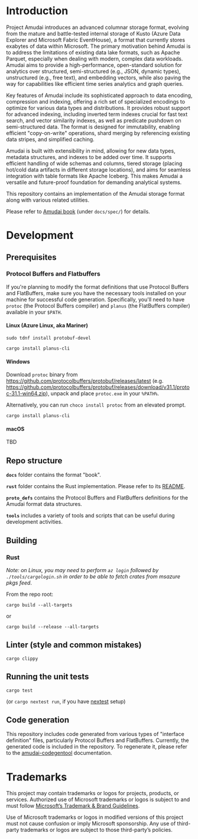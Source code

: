 # Introduction

Project Amudai introduces an advanced columnar storage format, evolving from the mature and battle-tested internal storage of Kusto (Azure Data Explorer and Microsoft Fabric EventHouse), a format that currently stores exabytes of data within Microsoft. The primary motivation behind Amudai is to address the limitations of existing data lake formats, such as Apache Parquet, especially when dealing with modern, complex data workloads. Amudai aims to provide a high-performance, open-standard solution for analytics over structured, semi-structured (e.g., JSON, dynamic types), unstructured (e.g., free text), and embedding vectors, while also paving the way for capabilities like efficient time series analytics and graph queries.

Key features of Amudai include its sophisticated approach to data encoding, compression and indexing, offering a rich set of specialized encodings to optimize for various data types and distributions. It provides robust support for advanced indexing, including inverted term indexes crucial for fast text search, and vector similarity indexes, as well as predicate pushdown on semi-structured data. The format is designed for immutability, enabling efficient "copy-on-write" operations, shard merging by referencing existing data stripes, and simplified caching.

Amudai is built with extensibility in mind, allowing for new data types, metadata structures, and indexes to be added over time. It supports efficient handling of wide schemas and columns, tiered storage (placing hot/cold data artifacts in different storage locations), and aims for seamless integration with table formats like Apache Iceberg. This makes Amudai a versatile and future-proof foundation for demanding analytical systems.

This repository contains an implementation of the Amudai storage format along with various related utilities.

Please refer to [Amudai book](./docs/spec/) (under `docs/spec/`) for details.

# Development

## Prerequisites

### Protocol Buffers and Flatbuffers

If you're planning to modify the format definitions that use Protocol Buffers and FlatBuffers, make sure you have the necessary tools installed on your machine for successful code generation. Specifically, you'll need to have `protoc` (the Protocol Buffers compiler) and `planus` (the FlatBuffers compiler) available in your `$PATH`.

#### Linux (Azure Linux, aka Mariner)

```
sudo tdnf install protobuf-devel

cargo install planus-cli

```

#### Windows

Download `protoc` binary from https://github.com/protocolbuffers/protobuf/releases/latest (e.g. https://github.com/protocolbuffers/protobuf/releases/download/v31.1/protoc-31.1-win64.zip), unpack and place `protoc.exe` in your `%PATH%`.

Alternatively, you can run `choco install protoc` from an elevated prompt.

```
cargo install planus-cli
```

#### macOS

TBD

## Repo structure

**`docs`** folder contains the format "book".

**`rust`** folder contains the Rust implementation. Please refer to its [README](./rust/README.md).

**`proto_defs`** contains the Protocol Buffers and FlatBuffers definitions for the Amudai format data structures.

**`tools`** includes a variety of tools and scripts that can be useful during development activities.

## Building

### Rust

*Note: on Linux, you may need to perform `az login` followed by `./tools/cargologin.sh` in order to be able to fetch crates from msazure pkgs feed*.

From the repo root:

```
cargo build --all-targets
```

or 

```
cargo build --release --all-targets
```

## Linter (style and common mistakes)

```
cargo clippy
```

## Running the unit tests

```
cargo test
```

(or `cargo nextest run`, if you have [nextest](https://nexte.st/) setup)

## Code generation

This repository includes code generated from various types of "interface definition" files, particularly Protocol Buffers and FlatBuffers. Currently, the generated code is included in the repository. To regenerate it, please refer to the [amudai-codegentool](./rust/tools/amudai-codegentool/README.md) documentation.

# Trademarks

This project may contain trademarks or logos for projects, products, or services. 
Authorized use of Microsoft trademarks or logos is subject to and must follow [Microsoft’s Trademark & Brand Guidelines](https://www.microsoft.com/en-us/legal/intellectualproperty/trademarks/usage/general). 

Use of Microsoft trademarks or logos in modified versions of this project must not cause confusion or imply Microsoft sponsorship. Any use of third-party trademarks or logos are subject to those third-party’s policies.

